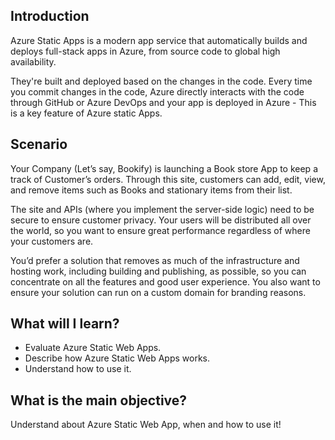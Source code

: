 ## Introduction

Azure Static Apps is a modern app service that automatically builds and deploys full-stack apps in Azure, from source code to global high availability.

They're built and deployed based on the changes in the code. Every time you commit changes in the code, Azure directly interacts with the code through GitHub or Azure DevOps and your app is deployed in Azure - This is a key feature of Azure static Apps.

## Scenario

Your Company (Let’s say, Bookify) is launching a Book store App to keep a track of Customer’s orders. Through this site, customers can add, edit, view, and remove items such as Books and stationary items from their list.

The site and APIs (where you implement the server-side logic) need to be secure to ensure customer privacy. Your users will be distributed all over the world, so you want to ensure great performance regardless of where your customers are.

You’d prefer a solution that removes as much of the infrastructure and hosting work, including building and publishing, as possible, so you can concentrate on all the features and good user experience. You also want to ensure your solution can run on a custom domain for branding reasons.

## What will I learn?

- Evaluate Azure Static Web Apps.
- Describe how Azure Static Web Apps works.
- Understand how to use it.

## What is the main objective?

Understand about Azure Static Web App, when and how to use it!
